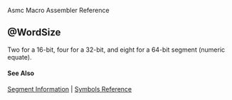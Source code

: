 Asmc Macro Assembler Reference

## @WordSize

Two for a 16-bit, four for a 32-bit, and eight for a 64-bit segment (numeric equate).

#### See Also

[Segment Information](segment-information.md) | [Symbols Reference](readme.md)
